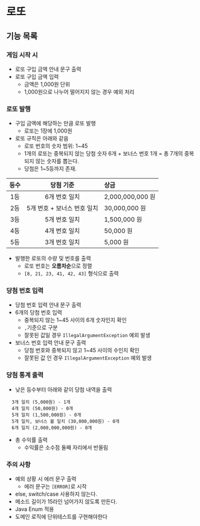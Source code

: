 # 로또 

## 기능 목록

### 게임 시작 시
  - 로또 구입 금액 안내 문구 출력
  - 로또 구입 금액 입력
    - 금액은 1,000원 단위
    - 1,000원으로 나누어 떨어지지 않는 경우 예외 처리
      
### 로또 발행
  - 구입 금액에 해당하는 만큼 로또 발행
    - 로또는 1장에 1,000원
  - 로또 규칙은 아래와 같음   
    - 로또 번호의 숫자 범위: 1~45
    - 1개의 로또는 중복되지 않는 당첨 숫자 6개 + 보너스 번호 1개 = 총 7개의 중복되지 않는 숫자를 뽑는다.
    - 당첨은 1~5등까지 존재. 

등수 | 당첨 기준 | 상금
:---:|:---:|:---
| 1등 | 6개 번호 일치 | 2,000,000,000 원
| 2등 | 5개 번호 + 보너스 번호 일치 | 30,000,000 원
| 3등 | 5개 번호 일치 | 1,500,000 원
| 4등 | 4개 번호 일치 | 50,000 원
| 5등 | 3개 번호 일치 | 5,000 원
  - 발행한 로또의 수량 및 번호를 출력
    - 로또 번호는 **오름차순**으로 정렬
    - `[8, 21, 23, 41, 42, 43]` 형식으로 출력

### 당첨 번호 입력
  - 당첨 번호 입력 안내 문구 출력
  - 6개의 당첨 번호 입력
    - 중복되지 않는 1~45 사이의 6개 숫자인지 확인
    - `,`기준으로 구분
    - 잘못된 값일 경우 `IllegalArgumentException` 예외 발생 
  - 보너스 번호 입력 안내 문구 출력
    - 당첨 번호와 중복되지 않고 1~45 사이의 수인지 확인
    - 잘못된 값 인 경우 `IllegalArgumentException` 예외 발생 

### 당첨 통계 출력
- 낮은 등수부터 아래와 같이 당첨 내역을 출력
```
  3개 일치 (5,000원) - 1개
  4개 일치 (50,000원) - 0개
  5개 일치 (1,500,000원) - 0개
  5개 일치, 보너스 볼 일치 (30,000,000원) - 0개
  6개 일치 (2,000,000,000원) - 0개
```
- 총 수익률 출력
  - 수익률은 소수점 둘째 자리에서 반올림

### 주의 사항
- 예외 상황 시 에러 문구 출력
  - 에러 문구는 `[ERROR]`로 시작 
- else, switch/case 사용하지 않는다.
- 메소드 길이가 15라인 넘어가지 않도록 만든다.
- Java Enum 적용
- 도메인 로직에 단위테스트를 구현해야한다
